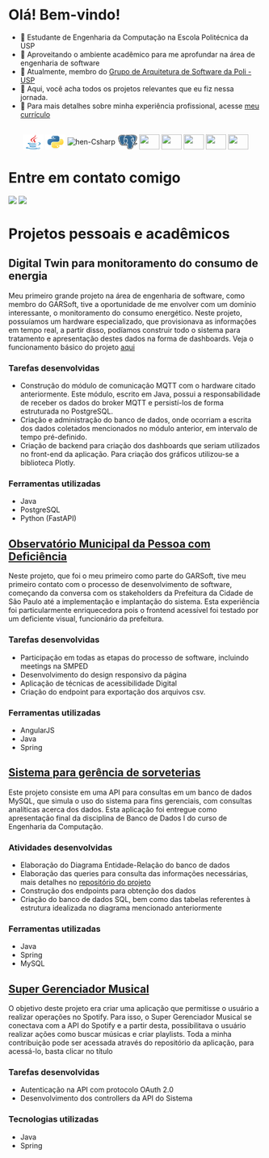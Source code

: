 # Olá! Bem-vindo!

- 🔭 Estudante de Engenharia da Computação na Escola Politécnica da USP
- 📖 Aproveitando o ambiente acadêmico para me aprofundar na área de engenharia de software
- 📖 Atualmente, membro do [Grupo de Arquitetura de Software da Poli - USP](https://www.linkedin.com/company/garsoft)
- 💬 Aqui, você acha todos os projetos relevantes que eu fiz nessa jornada.
- 💬 Para mais detalhes sobre minha experiência profissional, acesse [meu currículo](https://drive.google.com/file/d/1pGP4_vjpY8NFMXP0QXftu6Vr9g5uq9Xd/view?usp=drive_link)

<div style="margin:0 auto;" align="center"><br>
   <img align="center" alt="hen-java" height="30" width="40" src="https://raw.githubusercontent.com/devicons/devicon/master/icons/java/java-original.svg">
   
  <img align="center" alt="hen-Python" height="30" width="40" src="https://raw.githubusercontent.com/devicons/devicon/master/icons/python/python-original.svg">
   
  <img align="center" alt="hen-Csharp" height="30" width="40" src="https://cdn.jsdelivr.net/gh/devicons/devicon/icons/csharp/csharp-original.svg" />

   <img align="center" alt="hen-postgres" height="30" width="40" src="https://raw.githubusercontent.com/devicons/devicon/master/icons/postgresql/postgresql-original.svg">
   
   <img align="center" height="30" width="40" src="https://cdn.jsdelivr.net/gh/devicons/devicon/icons/mysql/mysql-original-wordmark.svg" />
          

   <img align="center" height="30" width="40" src="https://cdn.jsdelivr.net/gh/devicons/devicon/icons/docker/docker-plain-wordmark.svg" />

   <img align="center" height="30" width="40" src="https://cdn.jsdelivr.net/gh/devicons/devicon/icons/kubernetes/kubernetes-plain-wordmark.svg" />
   
   <img align="center" height="30" width="40" src="https://cdn.jsdelivr.net/gh/devicons/devicon/icons/googlecloud/googlecloud-original.svg" />

   <img align="center" height="30" width="40" src="https://cdn.jsdelivr.net/gh/devicons/devicon/icons/amazonwebservices/amazonwebservices-plain-wordmark.svg" />
   </div> 
</div> 

# Entre em contato comigo 
  
<div>
<a href=https://www.linkedin.com/in/henriquepaes1/" target="_blank"><img src="https://img.shields.io/badge/-LinkedIn-%230077B5?style=for-the-badge&logo=linkedin&logoColor=white" target="_blank"></a> 
<a href = "mailto:henriquee.paes1@gmail.com"><img src="https://img.shields.io/badge/-Gmail-%23333?style=for-the-badge&logo=gmail&logoColor=white" target="_blank"></a>
</div>
  
# Projetos pessoais e acadêmicos

## Digital Twin para monitoramento do consumo de energia
Meu primeiro grande projeto na área de engenharia de software, como membro do GARSoft, tive a oportunidade de me envolver com um domínio interessante, o monitoramento do consumo energético. Neste projeto, possuíamos um hardware especializado, que provisionava as informações em tempo real, a partir disso, podíamos construir todo o sistema para tratamento e apresentação destes dados na forma de dashboards. Veja o funcionamento básico do projeto [aqui](https://www.youtube.com/watch?v=zx88UEb6dOE&t=2s)
  
  ### Tarefas desenvolvidas
  - Construção do módulo de comunicação MQTT com o hardware citado anteriormente. Este módulo, escrito em Java, possui a responsabilidade de receber os dados do broker MQTT e persistí-los de forma estruturada no PostgreSQL. 
  - Criação e administração do banco de dados, onde ocorriam a escrita dos dados coletados mencionados no módulo anterior, em intervalo de tempo pré-definido. 
  - Criação de backend para criação dos dashboards que seriam utilizados no front-end da aplicação. Para criação dos gráficos utilizou-se a biblioteca Plotly.
  
  ### Ferramentas utilizadas 
  - Java
  - PostgreSQL
  - Python (FastAPI)
  
  ## [Observatório Municipal da Pessoa com Deficiência](https://observatorio.smped.prefeitura.sp.gov.br/)
  Neste projeto, que foi o meu primeiro como parte do GARSoft, tive meu primeiro contato com o processo de desenvolvimento de software, começando da conversa com os stakeholders da Prefeitura da Cidade de São Paulo até a implementação e implantação do sistema. Esta experiência foi particularmente enriquecedora pois o frontend acessível foi testado por um deficiente visual, funcionário da prefeitura. 
  
  ### Tarefas desenvolvidas
  - Participação em todas as etapas do processo de software, incluindo meetings na SMPED
  - Desenvolvimento do design responsivo da página
  - Aplicação de técnicas de acessibilidade Digital
  - Criação do endpoint para exportação dos arquivos csv.
  
  ### Ferramentas utilizadas
  - AngularJS
  - Java
  - Spring 

  ## [Sistema para gerência de sorveterias](https://github.com/004-JPA/FranquiaSorveteria)
  Este projeto consiste em uma API para consultas em um banco de dados MySQL, que simula o uso do sistema para fins gerenciais, com consultas analíticas acerca dos dados. Esta aplicação foi entregue como apresentação final da disciplina de Banco de Dados I do curso de Engenharia da Computação. 

  ### Atividades desenvolvidas
  - Elaboração do Diagrama Entidade-Relação do banco de dados
  - Elaboração das queries para consulta das informações necessárias, mais detalhes no [repositório do projeto](https://github.com/004-JPA/FranquiaSorveteria)
  - Construção dos endpoints para obtenção dos dados
  - Criação do banco de dados SQL, bem como das tabelas referentes à estrutura idealizada no diagrama mencionado anteriormente

  ### Ferramentas utilizadas
  - Java
  - Spring
  - MySQL
  
  ## [Super Gerenciador Musical](https://github.com/projetomac0321/SuperGerenciadorMusical)
  O objetivo deste projeto era criar uma aplicação que permitisse o usuário a realizar operações no Spotify. Para isso, o Super Gerenciador Musical se conectava com a API do Spotify e a partir desta, possibilitava o usuário realizar ações como buscar músicas e criar playlists. Toda a minha contribuição pode ser acessada através do repositório da aplicação, para acessá-lo, basta clicar no título
  
  ### Tarefas desenvolvidas
  - Autenticação na API com protocolo OAuth 2.0
  - Desenvolvimento dos controllers da API do Sistema
  
  ### Tecnologias utilizadas
  - Java
  - Spring 
  
  

 
